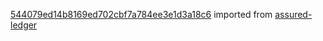 [544079ed14b8169ed702cbf7a784ee3e1d3a18c6](https://github.com/insolar/assured-ledger/commit/544079ed14b8169ed702cbf7a784ee3e1d3a18c6) imported from [assured-ledger](https://github.com/insolar/assured-ledger)
